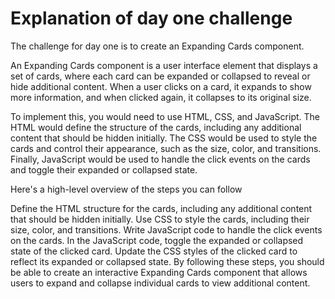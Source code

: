 # Explanation of day one challenge 

The challenge for day one is to create an Expanding Cards component.

An Expanding Cards component is a user interface element that displays a set of cards, where each card can be expanded or collapsed to reveal or hide additional content. When a user clicks on a card, it expands to show more information, and when clicked again, it collapses to its original size.

To implement this, you would need to use HTML, CSS, and JavaScript. The HTML would define the structure of the cards, including any additional content that should be hidden initially. The CSS would be used to style the cards and control their appearance, such as the size, color, and transitions. Finally, JavaScript would be used to handle the click events on the cards and toggle their expanded or collapsed state.

Here's a high-level overview of the steps you can follow

Define the HTML structure for the cards, including any additional content that should be hidden initially.
Use CSS to style the cards, including their size, color, and transitions.
Write JavaScript code to handle the click events on the cards.
In the JavaScript code, toggle the expanded or collapsed state of the clicked card.
Update the CSS styles of the clicked card to reflect its expanded or collapsed state.
By following these steps, you should be able to create an interactive Expanding Cards component that allows users to expand and collapse individual cards to view additional content.